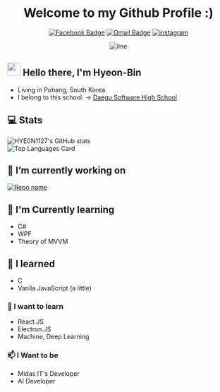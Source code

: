 
<div align=center>
<h1>
    Welcome to my Github Profile :)
</h1>


 [![Facebook Badge](https://img.shields.io/badge/-1877f2?style=flat-square&logo=facebook&logoColor=white&link=https://https://www.facebook.com/profile.php?id=100014225790547)](https://www.facebook.com/profile.php?id=100014225790547)
[![Gmail Badge](https://img.shields.io/badge/gusbin1127@gmail.com-d14836?style=flat-square&logo=Gmail&logoColor=white&link=mailto:gusbin1127@gmail.com)](mailto:gusbin1127@gmail.com)
[![instagram ](https://img.shields.io/badge/-e95950?style=flat-square&logo=instagram&logoColor=white&link=https://www.instagram.com/hyunbin1127/)](https://www.instagram.com/hyunbin1127/)


![line](https://capsule-render.vercel.app/api?type=soft&color=timeGradient&height=10)

</div>

<!--
**HYE0N1127/HYE0n1127** is a ✨ _special_ ✨ repository because its `README.md` (this file) appears on your GitHub profile.

Here are some ideas to get you started:

- 🔭 I’m currently working on ...
- 🌱 I’m currently learning ...
- 👯 I’m looking to collaborate on ...
- 🤔 I’m looking for help with ...
- 💬 Ask me about ...
- 📫 How to reach me: ...
- 😄 Pronouns: ...
- ⚡ Fun fact: ...
-->

## <img src="https://raw.githubusercontent.com/MartinHeinz/MartinHeinz/master/wave.gif" width="30px"> Hello there, I'm Hyeon-Bin
- Living in Pohang, South Korea
- I belong to this school. -> [Daegu Software High School](https://ko.wikipedia.org/wiki/%EB%8C%80%EA%B5%AC%EC%86%8C%ED%94%84%ED%8A%B8%EC%9B%A8%EC%96%B4%EA%B3%A0%EB%93%B1%ED%95%99%EA%B5%90)

## 💻 Stats
![HYE0N1127's GitHub stats](https://github-readme-stats.vercel.app/api?username=HYE0N1127&show_icons=true&count_private=true)  
![Top Languages Card](https://github-readme-stats.vercel.app/api/top-langs/?username=HYE0N1127)


## 📍 I’m currently working on
[![Repo name](https://github-readme-stats.vercel.app/api/pin/?username=dannyldj&repo=Shareboard_winapp)](https://github.com/dannyldj/Shareboard_winapp.git)



## 📖 I'm Currently learning
- C#
- WPF
- Theory of MVVM

## 🔭 I learned
- C
- Vanila JavaScript (a little)

### 🌱 I want to learn
- React.JS
- Electron.JS
- Machine, Deep Learning

### 📫 I Want to be
- Midas IT's Developer
- AI Developer
